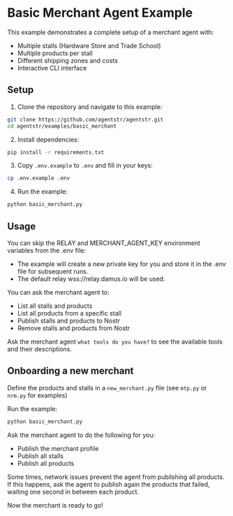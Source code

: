 # Basic Merchant Agent Example

This example demonstrates a complete setup of a merchant agent with:
- Multiple stalls (Hardware Store and Trade School)
- Multiple products per stall
- Different shipping zones and costs
- Interactive CLI interface

## Setup

1. Clone the repository and navigate to this example:

```bash
git clone https://github.com/agentstr/agentstr.git
cd agentstr/examples/basic_merchant
```

2. Install dependencies:

```bash
pip install -r requirements.txt
```

3. Copy `.env.example` to `.env` and fill in your keys:

```bash
cp .env.example .env
```

4. Run the example:

```bash
python basic_merchant.py
```

## Usage

You can skip the RELAY and MERCHANT_AGENT_KEY environment variables from the .env file:
- The example will create a new private key for you and store it in the .env file for subsequent runs.
- The default relay wss://relay.damus.io will be used.

You can ask the merchant agent to:
- List all stalls and products
- List all products from a specific stall
- Publish stalls and products to Nostr
- Remove stalls and products from Nostr

Ask the merchant agent `what tools do you have?` to see the available tools and their descriptions.

## Onboarding a new merchant

Define the products and stalls in a `new_merchant.py` file (see `mtp.py` or `nrm.py` for examples)

Run the example:

```bash
python basic_merchant.py
```

Ask the merchant agent to do the following for you:
- Publish the merchant profile
- Publish all stalls
- Publish all products

Some times, network issues prevent the agent from pubilshing all products. If this happens, ask the agent to publish again the products that failed, waiting one second in between each product.

Now the merchant is ready to go!
